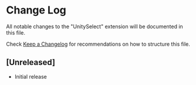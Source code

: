# Change Log

All notable changes to the "UnitySelect" extension will be documented in this file.

Check [Keep a Changelog](http://keepachangelog.com/) for recommendations on how to structure this file.

## [Unreleased]

- Initial release